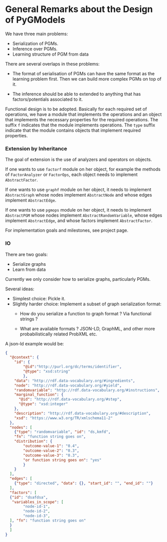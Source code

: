 # General Remarks about the Design of PyGModels

We have three main problems:

- Serialization of PGMs.
- Inference over PGMs.
- Learning structure of PGM from data

There are several overlaps in these problems:

- The format of serialisation of PGMs can have the same format as the learning
  problem first. Then we can build more complex PGMs on top of it.

- The inference should be able to extended to anything that has
  factors/potentials associated to it.

Functional design is to be adopted. Basically for each required set of
operations, we have a module that implements the operations and an object that
implements the necessary properties for the required operations.
The suffix `f` indicates that the module implements operations. The `type`
suffix indicate that the module contains objects that implement required
properties.


### Extension by Inheritance

The goal of extension is the use of analyzers and operators on objects.

If one wants to use `factorf` module on her object, for example the methods of
`FactorAnalyzer` or `FactorOps`, each object needs to implement `AbstractFactor`.

If one wants to use `graphf` module on her object, it needs to implement
`AbstractGraph` whose nodes implement `AbstractNode` and whose edges
implement `AbstractEdge`.

If one wants to use `pgmops` module on her object, it needs to implement
`AbstractPGM` whose nodes implement `AbstractRandomVariable`, whose edges
implement `AbstractEdge`, and whose factors implement `AbstractFactor`.

For implementation goals and milestones, see project page.

### IO

There are two goals:

- Serialize graphs
- Learn from data

Currently we only consider how to serialize graphs, particularly PGMs.

Several ideas:

- Simplest choice: Pickle it.
- Slightly harder choice: Implement a subset of graph serialization format:
  - How do you serialize a function to graph format ? Via functional strings ?

  - What are available formats ? JSON-LD, GraphML, and other more
    probabilistically related ProbXML etc.

A json-ld example would be:

```json
{
  "@context": {
    "id": {
        "@id":"http://purl.org/dc/terms/identifier",
        "@type": "xsd:string"
        },
    "data": "http://rdf.data-vocabulary.org/#ingredients",
    "node": "http://rdf.data-vocabulary.org/#yield",
    "randomvariable": "http://rdf.data-vocabulary.org/#instructions",
    "marginal_function": {
      "@id": "http://rdf.data-vocabulary.org/#step",
      "@type": "xsd:integer"
    },
    "description": "http://rdf.data-vocabulary.org/#description",
    "xsd": "https://www.w3.org/TR/xmlschema11-2"
  },
  "nodes": [
    {"type": "randomvariable", "id": "ds,kmfd",
    "fn": "function string goes on",
    "distribution": {
        "outcome-value-1": "0.4",
        "outcome-value-2": "0.3",
        "outcome-value-3": "0.3",
        "or function string goes on": "yes"
        }
    }
  ],
  "edges": [
    {"type": "directed", "data": {}, "start_id": "", "end_id": ""}
  ],
  "factors": [
  {"id": "dsafdsa", 
   "variables_in_scope": [
        "node-id-1",
        "node-id-2",
        "node-id-3",
  ], "fn": "function string goes on"
  }
  ]
}
```
